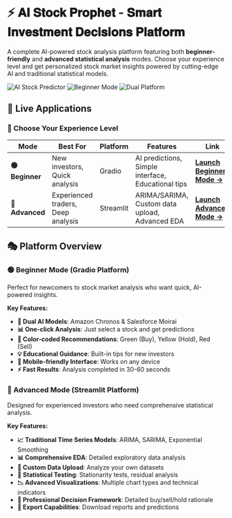# ⚡ 𝐀𝐈 𝐒𝐭𝐨𝐜𝐤 𝐏𝐫𝐨𝐩𝐡𝐞𝐭 - 𝐒𝐦𝐚𝐫𝐭 𝐈𝐧𝐯𝐞𝐬𝐭𝐦𝐞𝐧𝐭 𝐃𝐞𝐜𝐢𝐬𝐢𝐨𝐧𝐬 𝐏𝐥𝐚𝐭𝐟𝐨𝐫𝐦

A complete AI-powered stock analysis platform featuring both **beginner-friendly** and **advanced statistical analysis** modes. Choose your experience level and get personalized stock market insights powered by cutting-edge AI and traditional statistical models.

![AI Stock Predictor](https://img.shields.io/badge/AI-Stock%20Predictor%20Suite-blue)
![Beginner Mode](https://img.shields.io/badge/Mode-Beginner%20%7C%20Advanced-green)
![Dual Platform](https://img.shields.io/badge/Platform-Gradio%20%7C%20Streamlit-orange)

## 🚀 Live Applications

### 🎯 Choose Your Experience Level

| Mode | Best For | Platform | Features | Link |
|------|----------|----------|----------|------|
| **🟢 Beginner** | New investors, Quick analysis | Gradio | AI predictions, Simple interface, Educational tips | **[Launch Beginner Mode →](https://huggingface.co/spaces/ArnabDeo/ai-stock-predictor)** |
| **🔴 Advanced** | Experienced traders, Deep analysis | Streamlit | ARIMA/SARIMA, Custom data upload, Advanced EDA | **[Launch Advanced Mode →](https://time-series-for-experts-sayan.streamlit.app/)** |

## 🎭 Platform Overview

### 🟢 Beginner Mode (Gradio Platform)
Perfect for newcomers to stock market analysis who want quick, AI-powered insights.

**Key Features:**
- **🤖 Dual AI Models**: Amazon Chronos & Salesforce Moirai
- **📊 One-click Analysis**: Just select a stock and get predictions
- **🎨 Color-coded Recommendations**: Green (Buy), Yellow (Hold), Red (Sell)
- **💡 Educational Guidance**: Built-in tips for new investors
- **📱 Mobile-friendly Interface**: Works on any device
- **⚡ Fast Results**: Analysis completed in 30-60 seconds

### 🔴 Advanced Mode (Streamlit Platform)
Designed for experienced investors who need comprehensive statistical analysis.

**Key Features:**
- **📈 Traditional Time Series Models**: ARIMA, SARIMA, Exponential Smoothing
- **📊 Comprehensive EDA**: Detailed exploratory data analysis
- **📁 Custom Data Upload**: Analyze your own datasets
- **🔬 Statistical Testing**: Stationarity tests, residual analysis
- **📉 Advanced Visualizations**: Multiple chart types and technical indicators
- **🎯 Professional Decision Framework**: Detailed buy/sell/hold rationale
- **💾 Export Capabilities**: Download reports and predictions
